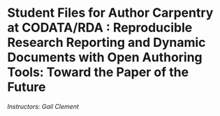 
Student Files for Author Carpentry at CODATA/RDA : Reproducible Research Reporting and Dynamic Documents with Open Authoring Tools: Toward the Paper of the Future
=======

*Instructors: Gail Clement*

                   

